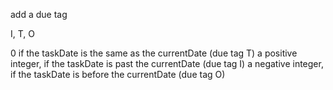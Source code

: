 add a due tag 

I, T, O

0 if the taskDate is the same as the currentDate (due tag T)
a positive integer, if the taskDate is past the currentDate (due tag I)
a negative integer, if the taskDate is before the currentDate (due tag O)
